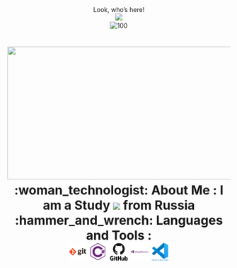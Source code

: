 
<div id="header" align="center">
Look, who’s here! 
<div id="header" align="center">  
<img src="https://media.giphy.com/media/26gslMAdctNhu6YnK/giphy.gif" width="30px]"/>
</h1>
<div id="header" align="center">
<img src="https://komarev.com/ghpvc/?username=your-github-Yana-Alexandrovna&style=flat-square&color=blue" alt="100"/>
<h1>
<div align="center">
  <img src="https://media.giphy.com/media/3kPDmoWdBpQPNhCnUG/giphy.gif" width="600" height="300"/>
</div>
   :woman_technologist: About Me :
  I am a Study <img src="https://media.giphy.com/media/WUlplcMpOCEmTGBtBW/giphy.gif" width="30"> from Russia
  <div align="center">
   :hammer_and_wrench: Languages and Tools :
</div>
  <img src="https://github.com/devicons/devicon/blob/master/icons/git/git-original-wordmark.svg" title="Git" **alt="Git" width="40" height="40"/>
  <img src="https://github.com/devicons/devicon/blob/master/icons/csharp/csharp-line.svg" title="Git" **alt="Git" width="40" height="40"/>
  <img src="https://github.com/devicons/devicon/blob/master/icons/github/github-original-wordmark.svg" title="Git" **alt="Git" width="40" height="40"/>
  <img src="https://github.com/devicons/devicon/blob/master/icons/visualstudio/visualstudio-plain-wordmark.svg" title="Git" **alt="Git" width="40" height="40"/>
  <img src="https://github.com/devicons/devicon/blob/master/icons/vscode/vscode-original-wordmark.svg" title="Git" **alt="Git" width="40" height="40"/>
</div>
    
